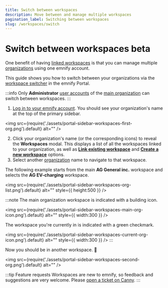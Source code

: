 ```yaml
---
title: Switch between workspaces
description: Move between and manage multiple workspaces
pagination_label: Switching between workspaces
slug: /workspaces/switch
---
```


# Switch between workspaces <span className="theme-doc-version-badge badge badge--primary beta">beta</span>

One benefit of having [linked workspaces](/glossary#linked-workspaces) is that you can manage multiple [organizations](/glossary#organization) using one emnify account.

This guide shows you how to switch between your organizations via the [workspace switcher](/glossary#workspace-switcher) in the emnify Portal.

:::info
Only **Administrator** [user accounts](/glossary#user-account) of the [main organization](/glossary#main-organization) can switch between workspaces.
:::

1. [Log in to your emnify account](https://portal.emnify.com/sign).
You should see your organization's name at the top of the primary sidebar.

<img
  src={require('./assets/portal-sidebar-workspaces-first-org.png').default}
  alt=""
/>

2. Click your organization's name (or the corresponding icons) to reveal the **Workspaces** modal.
This displays a list of all the workspaces linked to your organization, as well as [**Link existing workspace**](/workspaces/link) and [**Create a new workspace**](/workspaces/create) options.
3. Select another [organization](/glossary#organization) name to navigate to that workspace.

The following example starts from the main **AG General inc.** workspace and selects the **AG EV-charging** workspace.

<img
  src={require('./assets/portal-sidebar-workspaces-org-list.png').default}
  alt=""
  style={{ height:500 }}
/>

:::note
The main organization workspace is indicated with a building icon.

<img
  src={require('./assets/portal-sidebar-workspaces-main-org-icon.png').default}
  alt=""
  style={{ width:300 }}
/>

The workspace you're currently in is indicated with a green checkmark.

<img
  src={require('./assets/portal-sidebar-workspaces-current-org-icon.png').default}
  alt=""
  style={{ width:300 }}
/>
:::

Now you should be in another workspace. 🎉

<img
  src={require('./assets/portal-sidebar-workspaces-second-org.png').default}
  alt=""
/>

:::tip Feature requests
Workspaces are new to emnify, so feedback and suggestions are very welcome.
Please [open a ticket on Canny](https://emnify.canny.io/).
:::
